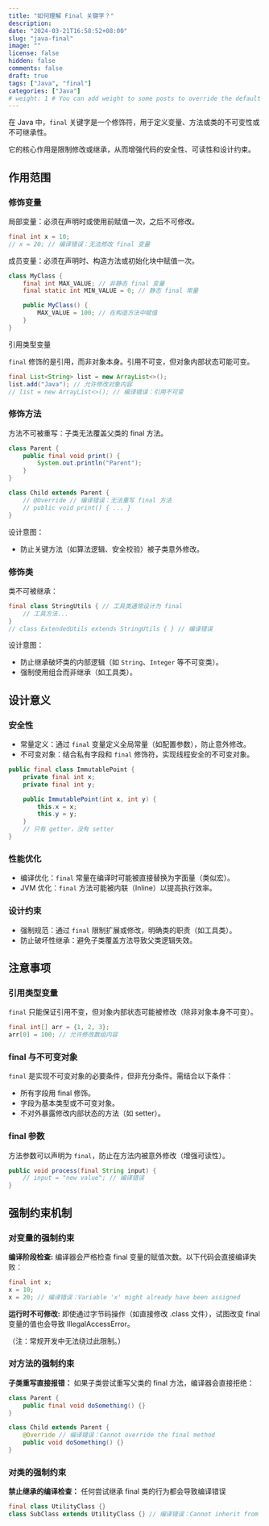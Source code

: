```yaml
---
title: "如何理解 Final 关键字？"
description:
date: "2024-03-21T16:58:52+08:00"
slug: "java-final"
image: ""
license: false
hidden: false
comments: false
draft: true
tags: ["Java", "final"]
categories: ["Java"]
# weight: 1 # You can add weight to some posts to override the default sorting (date descending)
---
```


在 Java 中，`final` 关键字是一个修饰符，用于定义变量、方法或类的不可变性或不可继承性。

它的核心作用是限制修改或继承，从而增强代码的安全性、可读性和设计约束。

## 作用范围

### 修饰变量

局部变量：必须在声明时或使用前赋值一次，之后不可修改。

```java
final int x = 10;
// x = 20; // 编译错误：无法修改 final 变量
```

成员变量：必须在声明时、构造方法或初始化块中赋值一次。

```java
class MyClass {
    final int MAX_VALUE; // 非静态 final 变量
    final static int MIN_VALUE = 0; // 静态 final 常量

    public MyClass() {
        MAX_VALUE = 100; // 在构造方法中赋值
    }
}
```

引用类型变量

`final` 修饰的是引用，而非对象本身。引用不可变，但对象内部状态可能可变。

```java
final List<String> list = new ArrayList<>();
list.add("Java"); // 允许修改对象内容
// list = new ArrayList<>(); // 编译错误：引用不可变
```

### 修饰方法

方法不可被重写：子类无法覆盖父类的 final 方法。

```java
class Parent {
    public final void print() {
        System.out.println("Parent");
    }
}

class Child extends Parent {
    // @Override // 编译错误：无法重写 final 方法
    // public void print() { ... }
}
```

设计意图：

- 防止关键方法（如算法逻辑、安全校验）被子类意外修改。

### 修饰类

类不可被继承：

```java
final class StringUtils { // 工具类通常设计为 final
    // 工具方法...
}
// class ExtendedUtils extends StringUtils { } // 编译错误
```

设计意图：

- 防止继承破坏类的内部逻辑（如 `String`、`Integer` 等不可变类）。
- 强制使用组合而非继承（如工具类）。

## 设计意义

### 安全性

- 常量定义：通过 `final` 变量定义全局常量（如配置参数），防止意外修改。
- 不可变对象：结合私有字段和 `final` 修饰符，实现线程安全的不可变对象。

```java
public final class ImmutablePoint {
    private final int x;
    private final int y;

    public ImmutablePoint(int x, int y) {
        this.x = x;
        this.y = y;
    }
    // 只有 getter，没有 setter
}
```

### 性能优化

- 编译优化：`final` 常量在编译时可能被直接替换为字面量（类似宏）。
- JVM 优化：`final` 方法可能被内联（Inline）以提高执行效率。

### 设计约束

- 强制规范：通过 `final` 限制扩展或修改，明确类的职责（如工具类）。
- 防止破坏性继承：避免子类覆盖方法导致父类逻辑失效。

## 注意事项

### 引用类型变量

`final` 只能保证引用不变，但对象内部状态可能被修改（除非对象本身不可变）。

```java
final int[] arr = {1, 2, 3};
arr[0] = 100; // 允许修改数组内容
```

### final 与不可变对象

`final` 是实现不可变对象的必要条件，但非充分条件。需结合以下条件：

- 所有字段用 final 修饰。
- 字段为基本类型或不可变对象。
- 不对外暴露修改内部状态的方法（如 setter）。

### final 参数

方法参数可以声明为 `final`，防止在方法内被意外修改（增强可读性）。

```java
public void process(final String input) {
    // input = "new value"; // 编译错误
}
```

## 强制约束机制

### 对变量的强制约束

**编译阶段检查:** 编译器会严格检查 final 变量的赋值次数。以下代码会直接编译失败：

```java
final int x;
x = 10;
x = 20; // 编译错误：Variable 'x' might already have been assigned
```

**运行时不可修改:** 即使通过字节码操作（如直接修改 .class 文件），试图改变 final 变量的值也会导致 IllegalAccessError。

（注：常规开发中无法绕过此限制。）

### 对方法的强制约束

**子类重写直接报错：** 如果子类尝试重写父类的 final 方法，编译器会直接拒绝：

```java
class Parent {
    public final void doSomething() {}
}

class Child extends Parent {
    @Override // 编译错误：Cannot override the final method
    public void doSomething() {}
}
```

### 对类的强制约束

**禁止继承的编译检查：** 任何尝试继承 final 类的行为都会导致编译错误

```java
final class UtilityClass {}
class SubClass extends UtilityClass {} // 编译错误：Cannot inherit from final class
```
